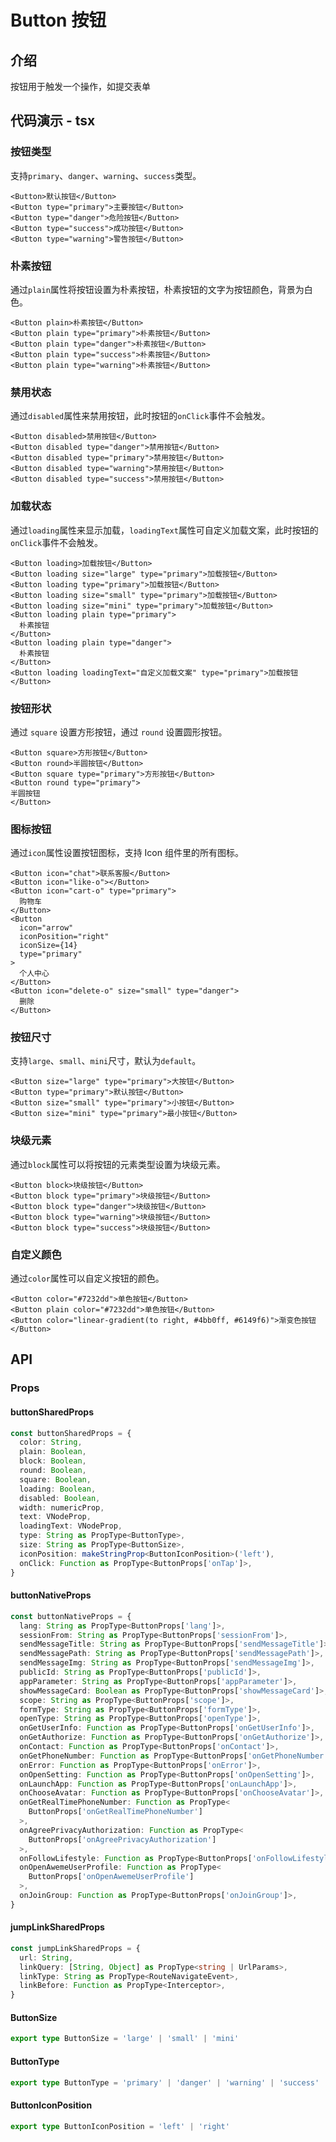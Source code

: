 # Button 按钮

## 介绍

按钮用于触发一个操作，如提交表单

## 代码演示 - tsx

### 按钮类型

支持`primary`、`danger`、`warning`、`success`类型。

```tsx
<Button>默认按钮</Button>
<Button type="primary">主要按钮</Button>
<Button type="danger">危险按钮</Button>
<Button type="success">成功按钮</Button>
<Button type="warning">警告按钮</Button>
```

### 朴素按钮

通过`plain`属性将按钮设置为朴素按钮，朴素按钮的文字为按钮颜色，背景为白色。

```tsx
<Button plain>朴素按钮</Button>
<Button plain type="primary">朴素按钮</Button>
<Button plain type="danger">朴素按钮</Button>
<Button plain type="success">朴素按钮</Button>
<Button plain type="warning">朴素按钮</Button>
```

### 禁用状态

通过`disabled`属性来禁用按钮，此时按钮的`onClick`事件不会触发。

```tsx
<Button disabled>禁用按钮</Button>
<Button disabled type="danger">禁用按钮</Button>
<Button disabled type="primary">禁用按钮</Button>
<Button disabled type="warning">禁用按钮</Button>
<Button disabled type="success">禁用按钮</Button>
```

### 加载状态

通过`loading`属性来显示加载，`loadingText`属性可自定义加载文案，此时按钮的`onClick`事件不会触发。

```tsx
<Button loading>加载按钮</Button>
<Button loading size="large" type="primary">加载按钮</Button>
<Button loading type="primary">加载按钮</Button>
<Button loading size="small" type="primary">加载按钮</Button>
<Button loading size="mini" type="primary">加载按钮</Button>
<Button loading plain type="primary">
  朴素按钮
</Button>
<Button loading plain type="danger">
  朴素按钮
</Button>
<Button loading loadingText="自定义加载文案" type="primary">加载按钮</Button>
```

### 按钮形状

通过 `square` 设置方形按钮，通过 `round` 设置圆形按钮。

```tsx
<Button square>方形按钮</Button>
<Button round>半圆按钮</Button>
<Button square type="primary">方形按钮</Button>
<Button round type="primary">
半圆按钮
</Button>
```

### 图标按钮

通过`icon`属性设置按钮图标，支持 Icon 组件里的所有图标。

```tsx
<Button icon="chat">联系客服</Button>
<Button icon="like-o"></Button>
<Button icon="cart-o" type="primary">
  购物车
</Button>
<Button
  icon="arrow"
  iconPosition="right"
  iconSize={14}
  type="primary"
>
  个人中心
</Button>
<Button icon="delete-o" size="small" type="danger">
  删除
</Button>
```

### 按钮尺寸

支持`large`、`small`、`mini`尺寸，默认为`default`。

```tsx
<Button size="large" type="primary">大按钮</Button>
<Button type="primary">默认按钮</Button>
<Button size="small" type="primary">小按钮</Button>
<Button size="mini" type="primary">最小按钮</Button>
```

### 块级元素

通过`block`属性可以将按钮的元素类型设置为块级元素。

```tsx
<Button block>块级按钮</Button>
<Button block type="primary">块级按钮</Button>
<Button block type="danger">块级按钮</Button>
<Button block type="warning">块级按钮</Button>
<Button block type="success">块级按钮</Button>
```

### 自定义颜色

通过`color`属性可以自定义按钮的颜色。

```tsx
<Button color="#7232dd">单色按钮</Button>
<Button plain color="#7232dd">单色按钮</Button>
<Button color="linear-gradient(to right, #4bb0ff, #6149f6)">渐变色按钮</Button>
```

## API

### Props

#### buttonSharedProps

```ts
const buttonSharedProps = {
  color: String,
  plain: Boolean,
  block: Boolean,
  round: Boolean,
  square: Boolean,
  loading: Boolean,
  disabled: Boolean,
  width: numericProp,
  text: VNodeProp,
  loadingText: VNodeProp,
  type: String as PropType<ButtonType>,
  size: String as PropType<ButtonSize>,
  iconPosition: makeStringProp<ButtonIconPosition>('left'),
  onClick: Function as PropType<ButtonProps['onTap']>,
}
```

#### buttonNativeProps

```ts
const buttonNativeProps = {
  lang: String as PropType<ButtonProps['lang']>,
  sessionFrom: String as PropType<ButtonProps['sessionFrom']>,
  sendMessageTitle: String as PropType<ButtonProps['sendMessageTitle']>,
  sendMessagePath: String as PropType<ButtonProps['sendMessagePath']>,
  sendMessageImg: String as PropType<ButtonProps['sendMessageImg']>,
  publicId: String as PropType<ButtonProps['publicId']>,
  appParameter: String as PropType<ButtonProps['appParameter']>,
  showMessageCard: Boolean as PropType<ButtonProps['showMessageCard']>,
  scope: String as PropType<ButtonProps['scope']>,
  formType: String as PropType<ButtonProps['formType']>,
  openType: String as PropType<ButtonProps['openType']>,
  onGetUserInfo: Function as PropType<ButtonProps['onGetUserInfo']>,
  onGetAuthorize: Function as PropType<ButtonProps['onGetAuthorize']>,
  onContact: Function as PropType<ButtonProps['onContact']>,
  onGetPhoneNumber: Function as PropType<ButtonProps['onGetPhoneNumber']>,
  onError: Function as PropType<ButtonProps['onError']>,
  onOpenSetting: Function as PropType<ButtonProps['onOpenSetting']>,
  onLaunchApp: Function as PropType<ButtonProps['onLaunchApp']>,
  onChooseAvatar: Function as PropType<ButtonProps['onChooseAvatar']>,
  onGetRealTimePhoneNumber: Function as PropType<
    ButtonProps['onGetRealTimePhoneNumber']
  >,
  onAgreePrivacyAuthorization: Function as PropType<
    ButtonProps['onAgreePrivacyAuthorization']
  >,
  onFollowLifestyle: Function as PropType<ButtonProps['onFollowLifestyle']>,
  onOpenAwemeUserProfile: Function as PropType<
    ButtonProps['onOpenAwemeUserProfile']
  >,
  onJoinGroup: Function as PropType<ButtonProps['onJoinGroup']>,
}
```

#### jumpLinkSharedProps

```ts
const jumpLinkSharedProps = {
  url: String,
  linkQuery: [String, Object] as PropType<string | UrlParams>,
  linkType: String as PropType<RouteNavigateEvent>,
  linkBefore: Function as PropType<Interceptor>,
}
```

#### ButtonSize

```ts
export type ButtonSize = 'large' | 'small' | 'mini'
```

#### ButtonType

```ts
export type ButtonType = 'primary' | 'danger' | 'warning' | 'success'
```

#### ButtonIconPosition

```ts
export type ButtonIconPosition = 'left' | 'right'
```
